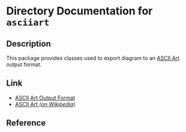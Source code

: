 # Directory Documentation for `asciiart`

## Description
This package provides classes used to export diagram to an [ASCII Art](https://plantuml.com/ascii-art) output format.

## Link
- [ASCII Art Output Format](https://plantuml.com/ascii-art)
- [ASCII Art _(on Wikipedia)_](https://en.wikipedia.org/wiki/ASCII_art)

## Reference

